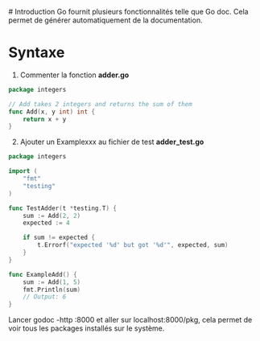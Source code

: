 # Introduction
Go fournit plusieurs fonctionnalités telle que Go doc.
Cela permet de générer automatiquement de la documentation.

# Syntaxe

1. Commenter la fonction
   **adder.go**

```go
package integers

// Add takes 2 integers and returns the sum of them
func Add(x, y int) int {
	return x + y
}
```

2. Ajouter un Examplexxx au fichier de test
   **adder_test.go**

```go
package integers

import (
	"fmt"
	"testing"
)

func TestAdder(t *testing.T) {
	sum := Add(2, 2)
	expected := 4

	if sum != expected {
		t.Errorf("expected '%d' but got '%d'", expected, sum)
	}
}

func ExampleAdd() {
	sum := Add(1, 5)
	fmt.Println(sum)
	// Output: 6
}
```

Lancer godoc -http :8000 et aller sur localhost:8000/pkg, cela permet de voir tous les packages installés sur le système.
